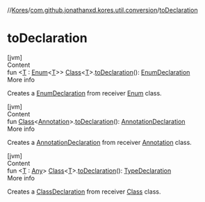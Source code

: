 //[Kores](../index.md)/[com.github.jonathanxd.kores.util.conversion](index.md)/[toDeclaration](to-declaration.md)



# toDeclaration  
[jvm]  
Content  
fun <[T](to-declaration.md) : [Enum](https://kotlinlang.org/api/latest/jvm/stdlib/kotlin/-enum/index.html)<[T](to-declaration.md)>> [Class](https://docs.oracle.com/javase/8/docs/api/java/lang/Class.html)<[T](to-declaration.md)>.[toDeclaration](to-declaration.md)(): [EnumDeclaration](../com.github.jonathanxd.kores.base/-enum-declaration/index.md)  
More info  


Creates a [EnumDeclaration](../com.github.jonathanxd.kores.base/-enum-declaration/index.md) from receiver [Enum](https://kotlinlang.org/api/latest/jvm/stdlib/kotlin/-enum/index.html) class.

  


[jvm]  
Content  
fun [Class](https://docs.oracle.com/javase/8/docs/api/java/lang/Class.html)<[Annotation](../com.github.jonathanxd.kores.base/-annotation/index.md)>.[toDeclaration](to-declaration.md)(): [AnnotationDeclaration](../com.github.jonathanxd.kores.base/-annotation-declaration/index.md)  
More info  


Creates a [AnnotationDeclaration](../com.github.jonathanxd.kores.base/-annotation-declaration/index.md) from receiver [Annotation](../com.github.jonathanxd.kores.base/-annotation/index.md) class.

  


[jvm]  
Content  
fun <[T](to-declaration.md) : [Any](https://kotlinlang.org/api/latest/jvm/stdlib/kotlin/-any/index.html)> [Class](https://docs.oracle.com/javase/8/docs/api/java/lang/Class.html)<[T](to-declaration.md)>.[toDeclaration](to-declaration.md)(): [TypeDeclaration](../com.github.jonathanxd.kores.base/-type-declaration/index.md)  
More info  


Creates a [ClassDeclaration](../com.github.jonathanxd.kores.base/-class-declaration/index.md) from receiver [Class](https://docs.oracle.com/javase/8/docs/api/java/lang/Class.html) class.

  



